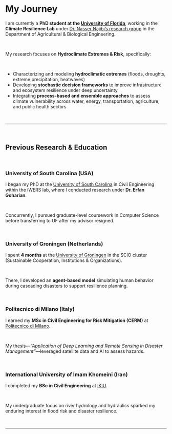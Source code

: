 # My Journey

I am currently a **PhD student at the <a href="https://www.ufl.edu/" target="_blank">University of Florida</a>**, working in the **Climate Resilience Lab** under <a href="https://nassernajibi.github.io/lab/" target="_blank">Dr. Nasser Najibi’s research group</a> in the Department of Agricultural & Biological Engineering.  

<br>

My research focuses on **Hydroclimate Extremes & Risk**, specifically:  

<br>

- Characterizing and modeling **hydroclimatic extremes** (floods, droughts, extreme precipitation, heatwaves)  
- Developing **stochastic decision frameworks** to improve infrastructure and ecosystem resilience under deep uncertainty  
- Integrating **process-based and ensemble approaches** to assess climate vulnerability across water, energy, transportation, agriculture, and public health sectors  

<br>

---

<br>

## Previous Research & Education

<br>

### University of South Carolina (USA)

I began my PhD at the <a href="https://www.sc.edu/" target="_blank">University of South Carolina</a> in Civil Engineering within the iWERS lab, where I conducted research under **Dr. Erfan Goharian**.  

<br>

Concurrently, I pursued graduate-level coursework in Computer Science before transferring to UF after my advisor resigned.  

<br>

### University of Groningen (Netherlands)

I spent **4 months** at the <a href="https://www.rug.nl/" target="_blank">University of Groningen</a> in the SCIO cluster (Sustainable Cooperation, Institutions & Organizations).  

<br>

There, I developed an **agent-based model** simulating human behavior during cascading disasters to support resilience planning.  

<br>

### Politecnico di Milano (Italy)

I earned my **MSc in Civil Engineering for Risk Mitigation (CERM)** at <a href="https://www.polimi.it/en/" target="_blank">Politecnico di Milano</a>.  

<br>

My thesis—*“Application of Deep Learning and Remote Sensing in Disaster Management”*—leveraged satellite data and AI to assess hazards.  

<br>

### International University of Imam Khomeini (Iran)

I completed my **BSc in Civil Engineering** at <a href="https://www.ikiu.ac.ir/" target="_blank">IKIU</a>.  

<br>

My undergraduate focus on river hydrology and hydraulics sparked my enduring interest in flood risk and disaster resilience.  

<br>

---
